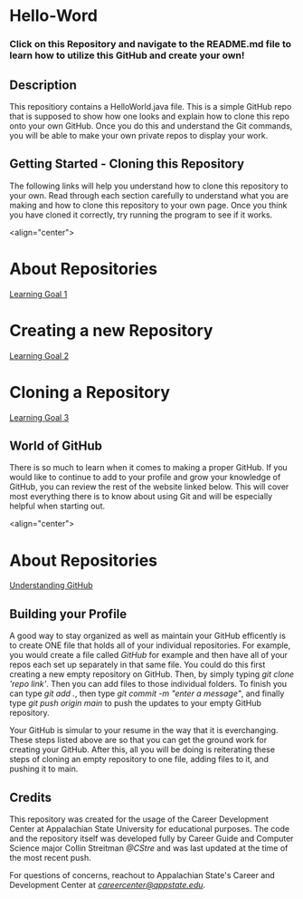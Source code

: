 # Hello-Word
### Click on this Repository and navigate to the README.md file to learn how to utilize this GitHub and create your own!


## Description
This repositiory contains a HelloWorld.java file. This is a simple GitHub repo that is supposed to show how one looks and
explain how to clone this repo onto your own GitHub. Once you do this and understand the Git commands, you will be able to 
make your own private repos to display your work. 


## Getting Started - Cloning this Repository
The following links will help you understand how to clone this repository to your own. Read through each section carefully to
understand what you are making and how to clone this repository to your own page. Once you think you have cloned it correctly,
try running the program to see if it works. 

<align="center">
# About Repositories
[Learning Goal 1](https://docs.github.com/en/repositories/creating-and-managing-repositories/about-repositories)

# Creating a new Repository
[Learning Goal 2](https://docs.github.com/en/repositories/creating-and-managing-repositories/creating-a-new-repository)

# Cloning a Repository
[Learning Goal 3](https://docs.github.com/en/repositories/creating-and-managing-repositories/cloning-a-repository)
</p>


## World of GitHub
There is so much to learn when it comes to making a proper GitHub. If you would like to continue to add to your profile and 
grow your knowledge of GitHub, you can review the rest of the website linked below. This will cover most everything there is to
know about using Git and will be especially helpful when starting out. 

<align="center">
# About Repositories
[Understanding GitHub](https://docs.github.com/en)
</p>

## Building your Profile
A good way to stay organized as well as maintain your GitHub efficently is to create ONE file that holds all of your individual
repositories. For example, you would create a file called *GitHub* for example and then have all of your repos each set up 
separately in that same file. You could do this first creating a new empty repository on GitHub. Then, by simply typing 
*git clone 'repo link'*. Then you can add files to those individual folders. To finish you can type *git add .*, then type 
*git commit -m "enter a message"*, and finally type *git push origin main* to push the updates to your empty GitHub repository.

Your GitHub is simular to your resume in the way that it is everchanging. These steps listed above are so that you can get the
ground work for creating your GitHub. After this, all you will be doing is reiterating these steps of cloning an empty repository 
to one file, adding files to it, and pushing it to main. 

## Credits
This repository was created for the usage of the Career Development Center at Appalachian State University for educational purposes.
The code and the repository itself was developed fully by Career Guide and Computer Science major Collin Streitman *@CStre* and was
last updated at the time of the most recent push. 

For questions of concerns, reachout to Appalachian State's Career and Development Center at *careercenter@appstate.edu*.
